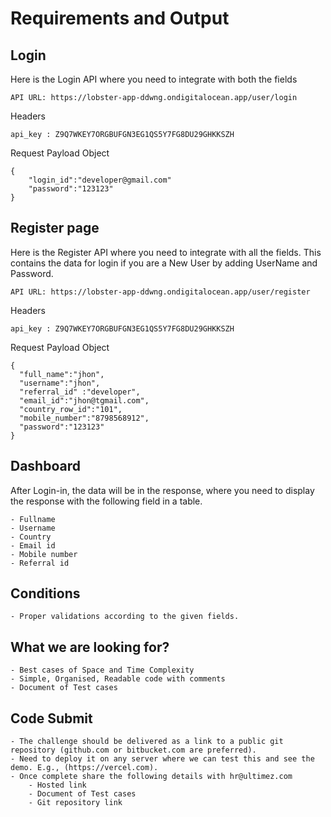 <!-- Live Link: https://ultimez-task-experienced.vercel.app/ -->

# Requirements and Output

## Login

Here is the Login API where you need to integrate with both the fields

    API URL: https://lobster-app-ddwng.ondigitalocean.app/user/login

Headers

    api_key : Z9Q7WKEY7ORGBUFGN3EG1QS5Y7FG8DU29GHKKSZH

Request Payload Object

    {
    	"login_id":"developer@gmail.com"
    	"password":"123123"
    }

## Register page

Here is the Register API where you need to integrate with all the fields. This contains the data for login if you are a New User by adding UserName and Password.

    API URL: https://lobster-app-ddwng.ondigitalocean.app/user/register

Headers

    api_key : Z9Q7WKEY7ORGBUFGN3EG1QS5Y7FG8DU29GHKKSZH

Request Payload Object

    {
      "full_name":"jhon",
      "username":"jhon",
      "referral_id" :"developer",
      "email_id":"jhon@tgmail.com",
      "country_row_id":"101",
      "mobile_number":"8798568912",
      "password":"123123"
    }

## Dashboard

After Login-in, the data will be in the response, where you need to display the response with the following field in a table.

    - Fullname
    - Username
    - Country
    - Email id
    - Mobile number
    - Referral id

## Conditions

    - Proper validations according to the given fields.

## What we are looking for?

    - Best cases of Space and Time Complexity
    - Simple, Organised, Readable code with comments
    - Document of Test cases

## Code Submit

    - The challenge should be delivered as a link to a public git repository (github.com or bitbucket.com are preferred).
    - Need to deploy it on any server where we can test this and see the demo. E.g., (https://vercel.com).
    - Once complete share the following details with hr@ultimez.com
    	- Hosted link
    	- Document of Test cases
    	- Git repository link
